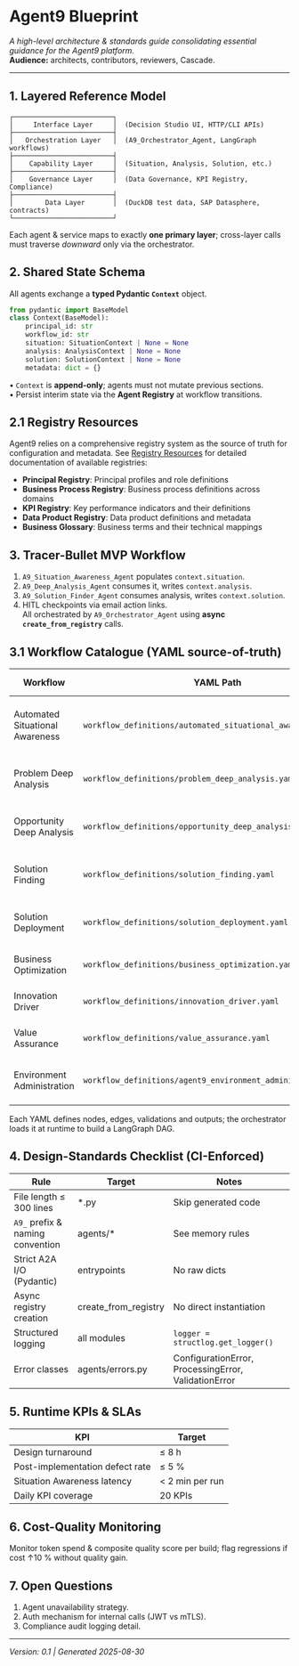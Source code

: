 # Agent9 Blueprint

_A high-level architecture & standards guide consolidating essential guidance for the Agent9 platform._  
**Audience:** architects, contributors, reviewers, Cascade.

---

## 1. Layered Reference Model
```
┌─────────────────────────┐
│     Interface Layer     │  (Decision Studio UI, HTTP/CLI APIs)
├─────────────────────────┤
│   Orchestration Layer   │  (A9_Orchestrator_Agent, LangGraph workflows)
├─────────────────────────┤
│    Capability Layer     │  (Situation, Analysis, Solution, etc.)
├─────────────────────────┤
│    Governance Layer     │  (Data Governance, KPI Registry, Compliance)
├─────────────────────────┤
│        Data Layer       │  (DuckDB test data, SAP Datasphere, contracts)
└─────────────────────────┘
```
Each agent & service maps to exactly **one primary layer**; cross-layer calls must traverse _downward_ only via the orchestrator.

## 2. Shared State Schema
All agents exchange a **typed Pydantic `Context`** object.
```python
from pydantic import BaseModel
class Context(BaseModel):
    principal_id: str
    workflow_id: str
    situation: SituationContext | None = None
    analysis: AnalysisContext | None = None
    solution: SolutionContext | None = None
    metadata: dict = {}
```
• `Context` is **append-only**; agents must not mutate previous sections.  
• Persist interim state via the **Agent Registry** at workflow transitions.

## 2.1 Registry Resources
Agent9 relies on a comprehensive registry system as the source of truth for configuration and metadata. See [Registry Resources](registry_resources.md) for detailed documentation of available registries:

- **Principal Registry**: Principal profiles and role definitions
- **Business Process Registry**: Business process definitions across domains
- **KPI Registry**: Key performance indicators and their definitions
- **Data Product Registry**: Data product definitions and metadata
- **Business Glossary**: Business terms and their technical mappings

## 3. Tracer-Bullet MVP Workflow
1. `A9_Situation_Awareness_Agent` populates `context.situation`.  
2. `A9_Deep_Analysis_Agent` consumes it, writes `context.analysis`.  
3. `A9_Solution_Finder_Agent` consumes analysis, writes `context.solution`.  
4. HITL checkpoints via email action links.  
All orchestrated by `A9_Orchestrator_Agent` using **async `create_from_registry`** calls.

## 3.1 Workflow Catalogue (YAML source-of-truth)
| Workflow | YAML Path | Typical Trigger | Key Agents |
|----------|-----------|-----------------|------------|
| Automated Situational Awareness | `workflow_definitions/automated_situational_awareness.yaml` | Scheduled daily run / KPI update event | Orchestrator → KPI/Data agents → Situation Awareness |
| Problem Deep Analysis | `workflow_definitions/problem_deep_analysis.yaml` | HITL request after situation flagged | Deep Analysis, Data Product, Orchestrator |
| Opportunity Deep Analysis | `workflow_definitions/opportunity_deep_analysis.yaml` | HITL request or Innovation workflow | Opportunity Analysis, Deep Analysis |
| Solution Finding | `workflow_definitions/solution_finding.yaml` | After analysis / innovation | Solution Finder, Implementation Planner |
| Solution Deployment | `workflow_definitions/solution_deployment.yaml` | Once solution approved | Deployment Service / Implementation Tracker |
| Business Optimization | `workflow_definitions/business_optimization.yaml` | Executive optimisation initiative | Business Optimization agent suite |
| Innovation Driver | `workflow_definitions/innovation_driver.yaml` | Innovation campaign kickoff | Innovation Driver, GenAI Expert |
| Value Assurance | `workflow_definitions/value_assurance.yaml` | Post-deployment monitoring | Situation Awareness, KPI Registry |
| Environment Administration | `workflow_definitions/agent9_environment_administration.yaml` | Scheduled maintenance | Environment Admin, Registry services |

Each YAML defines nodes, edges, validations and outputs; the orchestrator loads it at runtime to build a LangGraph DAG.

## 4. Design-Standards Checklist (CI-Enforced)
| Rule | Target | Notes |
|------|--------|-------|
| File length ≤ 300 lines | *.py | Skip generated code |
| `A9_` prefix & naming convention | agents/* | See memory rules |
| Strict A2A I/O (Pydantic) | entrypoints | No raw dicts |
| Async registry creation | create_from_registry | No direct instantiation |
| Structured logging | all modules | `logger = structlog.get_logger()` |
| Error classes | agents/errors.py | ConfigurationError, ProcessingError, ValidationError |

## 5. Runtime KPIs & SLAs
| KPI | Target |
|-----|--------|
| Design turnaround | ≤ 8 h |
| Post-implementation defect rate | ≤ 5 % |
| Situation Awareness latency | < 2 min per run |
| Daily KPI coverage | 20 KPIs |

## 6. Cost-Quality Monitoring
Monitor token spend & composite quality score per build; flag regressions if cost ↑10 % without quality gain.

## 7. Open Questions
1. Agent unavailability strategy.  
2. Auth mechanism for internal calls (JWT vs mTLS).  
3. Compliance audit logging detail.

---
*Version: 0.1  |  Generated 2025-08-30*
